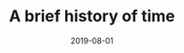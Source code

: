 ---
title: "A brief history of time"
authors: 
- "Stephen Hawking"
rating: 5
genres:
    - "science"
    - "non-fiction"
date: "2019-08-01"
---